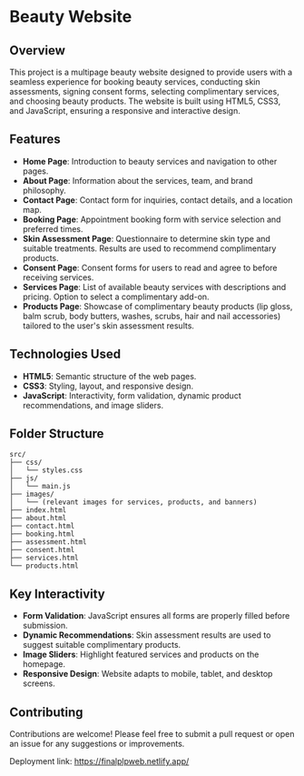 # Beauty Website

## Overview
This project is a multipage beauty website designed to provide users with a seamless experience for booking beauty services, conducting skin assessments, signing consent forms, selecting complimentary services, and choosing beauty products. The website is built using HTML5, CSS3, and JavaScript, ensuring a responsive and interactive design.

## Features
- **Home Page**: Introduction to beauty services and navigation to other pages.
- **About Page**: Information about the services, team, and brand philosophy.
- **Contact Page**: Contact form for inquiries, contact details, and a location map.
- **Booking Page**: Appointment booking form with service selection and preferred times.
- **Skin Assessment Page**: Questionnaire to determine skin type and suitable treatments. Results are used to recommend complimentary products.
- **Consent Page**: Consent forms for users to read and agree to before receiving services.
- **Services Page**: List of available beauty services with descriptions and pricing. Option to select a complimentary add-on.
- **Products Page**: Showcase of complimentary beauty products (lip gloss, balm scrub, body butters, washes, scrubs, hair and nail accessories) tailored to the user's skin assessment results.

## Technologies Used
- **HTML5**: Semantic structure of the web pages.
- **CSS3**: Styling, layout, and responsive design.
- **JavaScript**: Interactivity, form validation, dynamic product recommendations, and image sliders.


## Folder Structure

```
src/
├── css/
│   └── styles.css
├── js/
│   └── main.js
├── images/
│   └── (relevant images for services, products, and banners)
├── index.html
├── about.html
├── contact.html
├── booking.html
├── assessment.html
├── consent.html
├── services.html
└── products.html
```

## Key Interactivity
- **Form Validation**: JavaScript ensures all forms are properly filled before submission.
- **Dynamic Recommendations**: Skin assessment results are used to suggest suitable complimentary products.
- **Image Sliders**: Highlight featured services and products on the homepage.
- **Responsive Design**: Website adapts to mobile, tablet, and desktop screens.

## Contributing
Contributions are welcome! Please feel free to submit a pull request or open an issue for any suggestions or improvements.

Deployment link: https://finalplpweb.netlify.app/